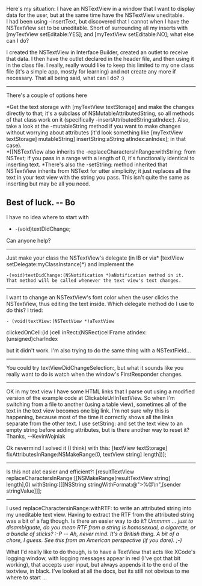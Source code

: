 Here's my situation:  I have an NSTextView in a window that I want to display data for the user, but at the same time have the NSTextView uneditable.  
I had been using -insertText, but discovered that I cannot when I have the NSTextView set to be uneditable.  Short of surrounding all my inserts with [myTextView setEditable:YES];
and
[myTextView setEditable:NO];
what else can I do?
 
I created the NSTextView in Interface Builder, created an outlet to receive that data.  I then have the outlet declared in the header file, and then using it in the class file.  I really, really would like to keep this limited to my one class file (it's a simple app, mostly for learning) and not create any more if necessary.  That all being said, what can I do? :)

----
There's a couple of options here

*Get the text storage with     [myTextView textStorage] and make the changes directly to that; it's a subclass of NSMutableAttributedString, so all methods of that class work on it (specifically     -insertAttributedString:atIndex:).  Also, take a look at the     -mutableString method if you want to make changes without worrying about attributes (it'd look something like     [myTextView textStorage] mutableString] insertString:aString atIndex:anIndex]; in that case).  
*[[NSTextView also inherits the     -replaceCharactersInRange:withString: from NSText; if you pass in a range with a length of 0, it's functionally identical to inserting text.
*There's also the -setString: method inherited that NSTextView inherits from NSText for utter simplicity; it just replaces all the text in your text view with the string you pass. This isn't quite the same as inserting but may be all you need.
 
Best of luck.  -- Bo
----
I have no idea where to start with 

*    -(void)textDidChange;

Can anyone help?

----

Just make your class the NSTextView's delegate (in IB or via*     [textView setDelegate:myClassInstance]*) and implement the

    -(void)textDidChange:(NSNotification *)aNotification method in it. That method will be called whenever the text view's text changes.

----

I want to change an NSTextView's font color when the user clicks the NSTextView, thus editing the text inside.  Which delegate method do I use to do this? I tried:

    - (void)textView:(NSTextView *)aTextView
   clickedOnCell:(id <NSTextAttachmentCell>)cell
              inRect:(NSRect)cellFrame
            atIndex:(unsigned)charIndex

but it didn't work. I'm also trying to do the same thing with a NSTextField...

----

You could try     textViewDidChangeSelection:, but what it sounds like you really want to do is watch when the window's FirstResponder changes.

----

OK in my text view I have some HTML links that I parse out using a modified version of the example code at ClickableUrlInTextView. So when I'm switching from a file to another (using a table view), sometimes all of the text in the text view becomes one big link. I'm not sure why this is happening, because most of the time it correctly shows all the links separate from the other text. I use setString: and set the text view to an empty string before adding attributes, but is there another way to reset it? Thanks, --KevinWojniak

Ok nevermind I solved it (I think) with this:
    [textView textStorage] fixAttributesInRange:NSMakeRange(0, textView string] length])];

----
Is this not alot easier and efficient?:
    [resultTextView replaceCharactersInRange:[[NSMakeRange(resultTextView string] length],0) withString:[[[NSString stringWithFormat:@">%@\n",[sender stringValue]]];

----

I used     replaceCharactersinRange:withRTF: to write an attributed string into my uneditable text view. Having to extract the RTF from the attributed string was a bit of a fag though. Is there an easier way to do it? *Ummmm ... just to disambiguate, do you mean RTF from a string is homosexual, a cigarette, or a bundle of sticks? :-P -- Ah, never mind. It's a British thing. A bit of a *chore*, I guess. <laughs at self> See this from an American perspective (if you dare). ;-)*

What I'd really like to do though, is to have a TextView that  acts like XCode's logging window, with logging messages appear in red (I've got that  bit working), that accepts user input, but always appends it to the end of the textview, in black. I've looked at all the docs, but its still not obvious to me where to start ...
